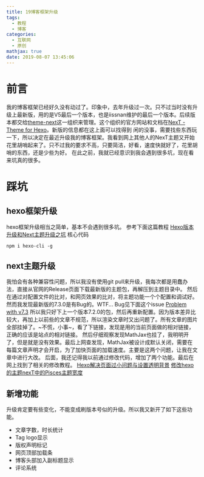 ```yaml
---
title: 19博客框架升级
tags:
  - 教程
  - 博客
categories:
  - 互联网
  - 原创
mathjax: true
date: 2019-08-07 13:45:06
---
```

# 前言
我的博客框架已经好久没有动过了。印象中，去年升级过一次。只不过当时没有升级上最新版，用的是V5最后一个版本，也是iissnan维护的最后一个版本。后续版本都交给[theme-next](https://github.com/theme-next/hexo-theme-next)这一组织来管理。这个组织的官方网站和文档在[NexT - Theme for Hexo](https://theme-next.org/)。新版的信息都在这上面可以找得到
闲的没事，需要找些东西玩一下，所以决定在最近升级我的博客框架。我看到网上其他人的NexT主题又开始花里胡哨起来了。只不过我的要求不高，只要简洁，好看，速度快就好了，花里胡哨的东西，还是少些为好。
在此之前，我就已经意识到我会遇到很多坑，现在看来坑真的很多。

# 踩坑
## hexo框架升级
hexo框架升级相当之简单，基本不会遇到很多坑。
参考下面这篇教程
[Hexo版本升级和Next主题升级之坑](https://blog.csdn.net/whjkm/article/details/81088518)
核心代码
```
npm i hexo-cli -g
```
## next主题升级
我怕会有各种兼容性问题，所以我没有使用git pull来升级，我每次都是用蠢办法，直接从官网的Release页面下载最新版的主题包，再解压到主题目录中。
然后在通过对配置文件的比对，和网页效果的比对，将主题功能一个个配置和调试好。
然而我发现最新版的7.3.0是有Bug的。WTF...
Bug见下面这个issue
[Problem with v7.3](https://github.com/theme-next/hexo-theme-next/issues/1050)
所以我只好下上一个版本7.2.0的包，然后再重新配置。因为版本差异比较大，再加上以前些的文章不规范，所以渲染文章时又出问题了。所有文章的图片全部挂掉了。~不慌，小事~，看了下链接，发现是用的当前页面做的相对链接，正确的应该是站点的相对链接。
然后仔细观察发现MathJax也挂了，我明明开了，但是就是没有效果。最后上网查发现，MathJax被设计成默认关闭，需要在每篇文章声明才会开启，为了加快页面的加载速度。主要是这两个问题，让我在文章中进行大改。
后面，我还记得我以前通过修改代码，增加了两个功能。最后在网上找到了相关的修改教程。
[Hexo解决页面过小问题与设置透明背景](https://www.cnblogs.com/Mayfly-nymph/p/10622307.html)
[修改hexo的主题nexT中的Pisces主题宽度](https://blog.csdn.net/csdnSR/article/details/78300820)

## 新增功能
升级肯定要有些变化，不能变成刷版本号似的升级。所以我又新开了如下这些功能。
 - 文章字数，时长统计
 - Tag logo显示
 - 版权声明标记
 - 网页顶部加载条
 - 博客头部加入副标题显示
 - 评论系统